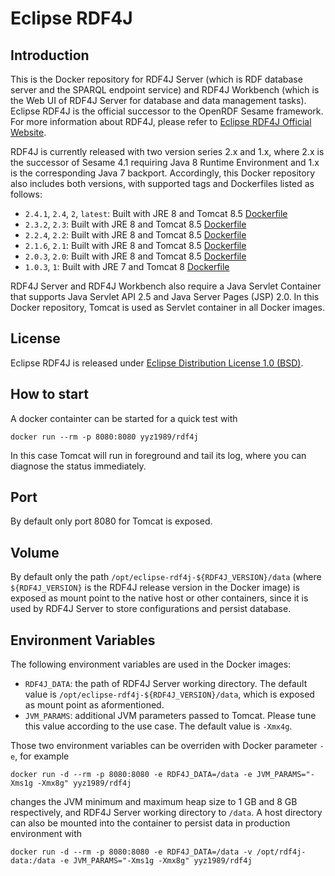 # Eclipse RDF4J

## Introduction

This is the Docker repository for RDF4J Server (which is RDF database server and the SPARQL endpoint service) and RDF4J Workbench (which is the Web UI of RDF4J Server for database and data management tasks). Eclipse RDF4J is the official successor to the OpenRDF Sesame framework. For more information about RDF4J, please refer to [Eclipse RDF4J Official Website](http://rdf4j.org/).

RDF4J is currently released with two version series 2.x and 1.x, where 2.x is the successor of Sesame 4.1 requiring Java 8 Runtime Environment and 1.x is the corresponding Java 7 backport. Accordingly, this Docker repository also includes both versions, with supported tags and Dockerfiles listed as follows:
* `2.4.1`, `2.4`, `2`, `latest`: Built with JRE 8 and Tomcat 8.5 [Dockerfile](https://github.com/yyz1989/docker-rdf4j/blob/master/2/2.4/2.4.1/Dockerfile)
* `2.3.2`, `2.3`: Built with JRE 8 and Tomcat 8.5 [Dockerfile](https://github.com/yyz1989/docker-rdf4j/blob/master/2/2.3.2/Dockerfile)
* `2.2.4`, `2.2`: Built with JRE 8 and Tomcat 8.5 [Dockerfile](https://github.com/yyz1989/docker-rdf4j/blob/master/2/2.2.4/Dockerfile)
* `2.1.6`, `2.1`: Built with JRE 8 and Tomcat 8.5 [Dockerfile](https://github.com/yyz1989/docker-rdf4j/blob/master/2/2.1.6/Dockerfile)
* `2.0.3`, `2.0`: Built with JRE 8 and Tomcat 8.5 [Dockerfile](https://github.com/yyz1989/docker-rdf4j/blob/master/2/2.0.3/Dockerfile)
* `1.0.3`, `1`: Built with JRE 7 and Tomcat 8 [Dockerfile](https://github.com/yyz1989/docker-rdf4j/blob/master/1/1.0.3/Dockerfile)

RDF4J Server and RDF4J Workbench also require a Java Servlet Container that supports Java Servlet API 2.5 and Java Server Pages (JSP) 2.0. In this Docker repository, Tomcat is used as Servlet container in all Docker images.

## License

Eclipse RDF4J is released under [Eclipse Distribution License 1.0 (BSD)](https://projects.eclipse.org/content/eclipse-distribution-license-1.0-bsd).

## How to start

A docker containter can be started for a quick test with
```
docker run --rm -p 8080:8080 yyz1989/rdf4j
```
In this case Tomcat will run in foreground and tail its log, where you can diagnose the status immediately.

## Port

By default only port 8080 for Tomcat is exposed.

## Volume

By default only the path `/opt/eclipse-rdf4j-${RDF4J_VERSION}/data` (where `${RDF4J_VERSION}` is the RDF4J release version in the Docker image) is exposed as mount point to the native host or other containers, since it is used by RDF4J Server to store configurations and persist database.

## Environment Variables

The following environment variables are used in the Docker images:
* `RDF4J_DATA`: the path of RDF4J Server working directory. The default value is `/opt/eclipse-rdf4j-${RDF4J_VERSION}/data`, which is exposed as mount point as aformentioned.
* `JVM_PARAMS`: additional JVM parameters passed to Tomcat. Please tune this value according to the use case. The default value is `-Xmx4g`.

Those two environment variables can be overriden with Docker parameter ```-e```, for example
```
docker run -d --rm -p 8080:8080 -e RDF4J_DATA=/data -e JVM_PARAMS="-Xms1g -Xmx8g" yyz1989/rdf4j
```
changes the JVM minimum and maximum heap size to 1 GB and 8 GB respectively, and RDF4J Server working directory to `/data`. A host directory can also be mounted into the container to persist data in production environment with
```
docker run -d --rm -p 8080:8080 -e RDF4J_DATA=/data -v /opt/rdf4j-data:/data -e JVM_PARAMS="-Xms1g -Xmx8g" yyz1989/rdf4j
```
